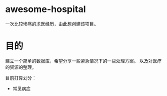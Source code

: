 # awesome-hospital

一次比较惨痛的求医经历，由此想创建该项目。

# 目的
建立一个简单的数据库，希望分享一些紧急情况下的一些处理方案。
以及对医疗的资源的整理。

目前打算划分：
+ 常见病症

